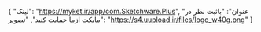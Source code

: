 {
  "لینک": "https://myket.ir/app/com.Sketchware.Plus",
  "عنوان": "باثبت نظر در مایکت ازما حمایت کنید",
  "تصویر": "https://s4.uupload.ir/files/logo_w40g.png"
}
